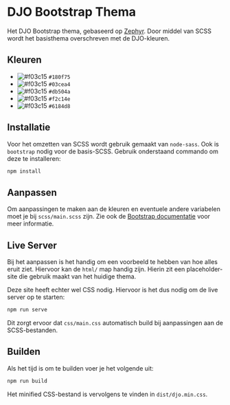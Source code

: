 # DJO Bootstrap Thema

Het DJO Bootstrap thema, gebaseerd op [Zephyr](https://bootswatch.com/zephyr/). Door middel van SCSS wordt het basisthema overschreven met de DJO-kleuren.

## Kleuren

- ![#f03c15](https://placehold.co/15x15/180f75/180f75.png) `#180f75`
- ![#f03c15](https://placehold.co/15x15/03cea4/03cea4.png) `#03cea4`
- ![#f03c15](https://placehold.co/15x15/f03c15/db504a.png) `#db504a`
- ![#f03c15](https://placehold.co/15x15/f2c14e/f2c14e.png) `#f2c14e`
- ![#f03c15](https://placehold.co/15x15/6184d8/6184d8.png) `#6184d8`

## Installatie

Voor het omzetten van SCSS wordt gebruik gemaakt van `node-sass`. Ook is `bootstrap` nodig voor de basis-SCSS. Gebruik onderstaand commando om deze te installeren:

```bash
npm install
```

## Aanpassen

Om aanpassingen te maken aan de kleuren en eventuele andere variabelen moet je bij `scss/main.scss` zijn. Zie ook de [Bootstrap documentatie](https://getbootstrap.com/docs/5.3/customize/overview/) voor meer informatie.

## Live Server

Bij het aanpassen is het handig om een voorbeeld te hebben van hoe alles eruit ziet. Hiervoor kan de `html/` map handig zijn. Hierin zit een placeholder-site die gebruik maakt van het huidige thema.

Deze site heeft echter wel CSS nodig. Hiervoor is het dus nodig om de live server op te starten:

```bash
npm run serve
```

Dit zorgt ervoor dat `css/main.css` automatisch build bij aanpassingen aan de SCSS-bestanden.

## Builden

Als het tijd is om te builden voer je het volgende uit:

```bash
npm run build
```

Het minified CSS-bestand is vervolgens te vinden in `dist/djo.min.css`.
